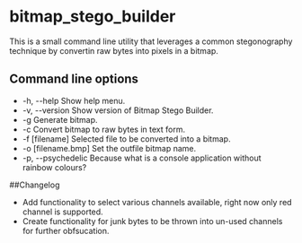 # bitmap_stego_builder

This is a small command line utility that leverages a common stegonography technique by convertin raw bytes into pixels in a bitmap.

## Command line options

- -h, --help Show help menu.
- -v, --version Show version of Bitmap Stego Builder.
- -g Generate bitmap.
- -c Convert bitmap to raw bytes in text form.
- -f [filename] Selected file to be converted into a bitmap.
- -o [filename.bmp] Set the outfile bitmap name.       
- -p, --psychedelic Because what is a console application without rainbow colours?

##Changelog

- Add functionality to select various channels available, right now only red channel is supported.
- Create functionality for junk bytes to be thrown into un-used channels for further obfsucation.
